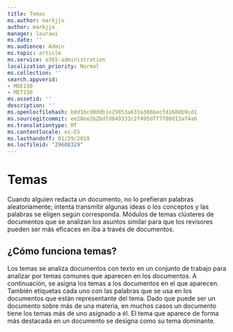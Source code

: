 ```yaml
---
title: Temas
ms.author: markjjo
author: markjjo
manager: laurawi
ms.date: ''
ms.audience: Admin
ms.topic: article
ms.service: o365-administration
localization_priority: Normal
ms.collection: ''
search.appverid:
- MOE150
- MET150
ms.assetid: ''
description: ''
ms.openlocfilehash: b0d1bcd8ddb1e29853a633a386becfd1688b9cd1
ms.sourcegitcommit: ee28ee2b2bdfd049333c2f495d7f7780d13af4a6
ms.translationtype: MT
ms.contentlocale: es-ES
ms.lasthandoff: 01/29/2019
ms.locfileid: "29608329"
---
```

# <a name="themes"></a>Temas
Cuando alguien redacta un documento, no lo prefieran palabras aleatoriamente; intenta transmitir algunas ideas o los conceptos y las palabras se eligen según corresponda. Módulos de temas clústeres de documentos que se analizan los asuntos similar para que los revisores pueden ser más eficaces en iba a través de documentos.

## <a name="how-does-themes-work"></a>¿Cómo funciona temas?
Los temas se analiza documentos con texto en un conjunto de trabajo para analizar por temas comunes que aparecen en los documentos. A continuación, se asigna los temas a los documentos en el que aparecen. También etiquetas cada uno con las palabras que se usa en los documentos que están representante del tema. Dado que puede ser un documento sobre más de una materia, en muchos casos un documento tiene los temas más de uno asignado a él. El tema que aparece de forma más destacada en un documento se designa como su tema dominante.